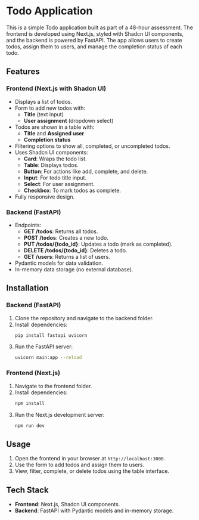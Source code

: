 
# Todo Application

This is a simple Todo application built as part of a 48-hour assessment. The frontend is developed using Next.js, styled with Shadcn UI components, and the backend is powered by FastAPI. 
The app allows users to create todos, assign them to users, and manage the completion status of each todo.

## Features

### Frontend (Next.js with Shadcn UI)
- Displays a list of todos.
- Form to add new todos with:
  - **Title** (text input)
  - **User assignment** (dropdown select)
- Todos are shown in a table with:
  - **Title** and **Assigned user**
  - **Completion status**
- Filtering options to show all, completed, or uncompleted todos.
- Uses Shadcn UI components:
  - **Card**: Wraps the todo list.
  - **Table**: Displays todos.
  - **Button**: For actions like add, complete, and delete.
  - **Input**: For todo title input.
  - **Select**: For user assignment.
  - **Checkbox**: To mark todos as complete.
- Fully responsive design.

### Backend (FastAPI)
- Endpoints:
  - **GET /todos**: Returns all todos.
  - **POST /todos**: Creates a new todo.
  - **PUT /todos/{todo_id}**: Updates a todo (mark as completed).
  - **DELETE /todos/{todo_id}**: Deletes a todo.
  - **GET /users**: Returns a list of users.
- Pydantic models for data validation.
- In-memory data storage (no external database).

## Installation

### Backend (FastAPI)
1. Clone the repository and navigate to the backend folder.
2. Install dependencies:
   ```bash
   pip install fastapi uvicorn
   ```
3. Run the FastAPI server:
   ```bash
   uvicorn main:app --reload
   ```

### Frontend (Next.js)
1. Navigate to the frontend folder.
2. Install dependencies:
   ```bash
   npm install
   ```
3. Run the Next.js development server:
   ```bash
   npm run dev
   ```

## Usage
1. Open the frontend in your browser at `http://localhost:3000`.
2. Use the form to add todos and assign them to users.
3. View, filter, complete, or delete todos using the table interface.

## Tech Stack
- **Frontend**: Next.js, Shadcn UI components.
- **Backend**: FastAPI with Pydantic models and in-memory storage.


